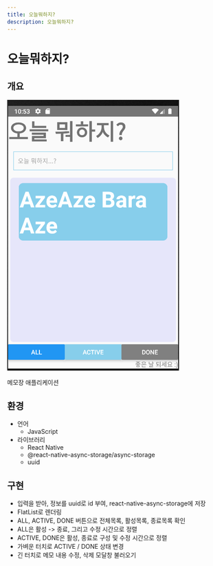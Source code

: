 ```yaml
---
title: 오늘뭐하지?
description: 오늘뭐하지?
---
```


# 오늘뭐하지?

## 개요

<!-- 이미지 -->

[![image](/img/onulmohaji.png)](https://play.google.com/store/apps/details?id=com.react_native_todo_list)

메모장 애플리케이션

## 환경

- 언어
  - JavaScript
- 라이브러리
  - React Native
  - @react-native-async-storage/async-storage
  - uuid

## 구현

- 입력을 받아, 정보를 uuid로 id 부여, react-native-async-storage에 저장
- FlatList로 렌더링
- ALL, ACTIVE, DONE 버튼으로 전체목록, 활성목록, 종료목록 확인
- ALL은 활성 -> 종료, 그리고 수정 시간으로 정렬
- ACTIVE, DONE은 활성, 종료로 구성 및 수정 시간으로 정렬
- 가벼운 터치로 ACTIVE / DONE 상태 변경
- 긴 터치로 메모 내용 수정, 삭제 모달창 불러오기
